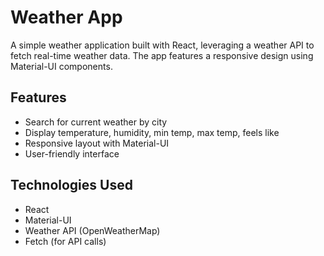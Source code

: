 # Weather App

A simple weather application built with React, leveraging a weather API to fetch real-time weather data. The app features a responsive design using Material-UI components.

## Features

- Search for current weather by city
- Display temperature, humidity, min temp, max temp, feels like
- Responsive layout with Material-UI
- User-friendly interface

## Technologies Used

- React
- Material-UI
- Weather API (OpenWeatherMap)
- Fetch (for API calls)
